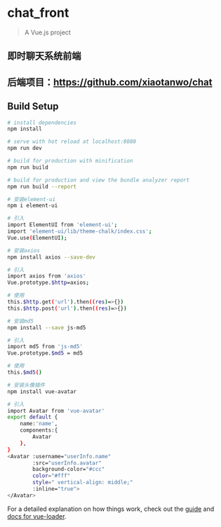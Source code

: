 # chat_front

> A Vue.js project

## 即时聊天系统前端

## 后端项目：https://github.com/xiaotanwo/chat

## Build Setup

``` bash
# install dependencies
npm install

# serve with hot reload at localhost:8080
npm run dev

# build for production with minification
npm run build

# build for production and view the bundle analyzer report
npm run build --report

# 安装element-ui
npm i element-ui

# 引入
import ElementUI from 'element-ui';
import 'element-ui/lib/theme-chalk/index.css';
Vue.use(ElementUI);

# 安装axios
npm install axios --save-dev

# 引入
import axios from 'axios'
Vue.prototype.$http=axios;

# 使用
this.$http.get('url').then((res)=>{})
this.$http.post('url').then((res)=>{})

# 安装md5
npm install --save js-md5

# 引入
import md5 from 'js-md5'
Vue.prototype.$md5 = md5

# 使用
this.$md5()

# 安装头像插件
npm install vue-avatar

# 引入
import Avatar from 'vue-avatar'
export default {
    name:'name',
    components:{
        Avatar
    },
}
<Avatar :username="userInfo.name"
        :src="userInfo.avatar"
        background-color="#ccc"
        color="#fff"
        style=" vertical-align: middle;"
        :inline="true">
</Avatar>


```

For a detailed explanation on how things work, check out the [guide](http://vuejs-templates.github.io/webpack/) and [docs for vue-loader](http://vuejs.github.io/vue-loader).
